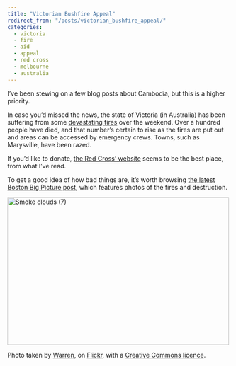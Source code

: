 ```yaml
---
title: "Victorian Bushfire Appeal"
redirect_from: "/posts/victorian_bushfire_appeal/"
categories:
  - victoria
  - fire
  - aid
  - appeal
  - red cross
  - melbourne
  - australia
---
```

I’ve been stewing on a few blog posts about Cambodia, but this is a
higher priority.

In case you’d missed the news, the state of Victoria (in Australia) has
been suffering from some [devastating
fires](http://www.theage.com.au/photogallery/2009/02/09/1234027920316.html)
over the weekend. Over a hundred people have died, and that number’s
certain to rise as the fires are put out and areas can be accessed by
emergency crews. Towns, such as Marysville, have been razed.

If you’d like to donate, [the Red Cross’
website](https://www.redcross.org.au/Donations/onlineDonations.asp)
seems to be the best place, from what I’ve read.

To get a good idea of how bad things are, it’s worth browsing [the
latest Boston Big Picture
post](http://www.boston.com/bigpicture/2009/02/bushfires_in_victoria_australi.html),
which features photos of the fires and destruction.

<a href="http://www.flickr.com/photos/jety/3265643429/" title="Smoke clouds (7) by jety, on Flickr"><img src="https://farm4.static.flickr.com/3422/3265643429_6d897e11c1.jpg" width="500" height="334" alt="Smoke clouds (7)" /></a>

Photo taken by [Warren](http://www.flickr.com/people/jety/), on
[Flickr](http://www.flickr.com/photos/jety/3265643429/), with a
[Creative Commons
licence](http://creativecommons.org/licenses/by-nc-sa/2.0/deed.en).
